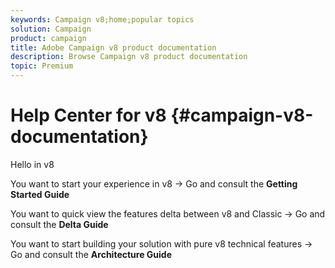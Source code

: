 ```yaml
---
keywords: Campaign v8;home;popular topics
solution: Campaign
product: campaign
title: Adobe Campaign v8 product documentation
description: Browse Campaign v8 product documentation
topic: Premium
---
```


# Help Center for v8 {#campaign-v8-documentation}

Hello in v8

You want to start your experience in v8 -> Go and consult the **Getting Started Guide**

You want to quick view the features delta between v8 and Classic -> Go and consult the **Delta Guide**

You want to start building your solution with pure v8 technical features -> Go and consult the **Architecture Guide**